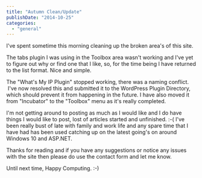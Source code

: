 ```yaml
---
title: "Autumn Clean/Update"
publishDate: "2014-10-25"
categories: 
  - "general"
---
```


I've spent sometime this morning cleaning up the broken area's of this site.

The tabs plugin I was using in the Toolbox area wasn't working and I've yet to figure out why or find one that I like, so, for the time being I have returned to the list format. Nice and simple.

The "What's My IP Plugin" stopped working, there was a naming conflict.  I've now resolved this and submitted it to the WordPress Plugin Directory, which should prevent it from happening in the future. I have also moved it from "Incubator" to the "Toolbox" menu as it's really completed.

I'm not getting around to posting as much as I would like and I do have things I would like to post, lost of articles started and unfinished. :-( I've been really bust of late with family and work life and any spare time that I have had has been used catching up on the latest going's on around Windows 10 and ASP.NET.

Thanks for reading and if you have any suggestions or notice any issues with the site then please do use the contact form and let me know.

Until next time, Happy Computing. :-)
